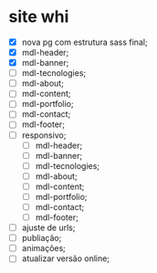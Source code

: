 # site whi

- [x] nova pg com estrutura sass final;
- [x] mdl-header;
- [x] mdl-banner;
- [ ] mdl-tecnologies;
- [ ] mdl-about;
- [ ] mdl-content;
- [ ] mdl-portfolio;
- [ ] mdl-contact;
- [ ] mdl-footer;
- [ ] responsivo;
  - [ ] mdl-header;
  - [ ] mdl-banner;
  - [ ] mdl-tecnologies;
  - [ ] mdl-about;
  - [ ] mdl-content;
  - [ ] mdl-portfolio;
  - [ ] mdl-contact;
  - [ ] mdl-footer;
- [ ] ajuste de urls;
- [ ] publiação;
- [ ] animações;
- [ ] atualizar versão online;
